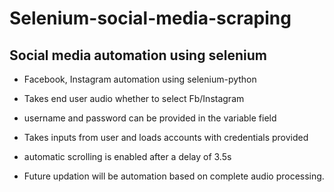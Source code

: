 # Selenium-social-media-scraping
Social media automation using selenium
---------------------------------------------

* Facebook, Instagram automation using selenium-python

* Takes end user audio whether to select Fb/Instagram

* username and password can be provided in the variable field

* Takes inputs from user and loads accounts with credentials provided

* automatic scrolling is enabled after a delay of 3.5s

* Future updation will be automation based on complete audio processing.

